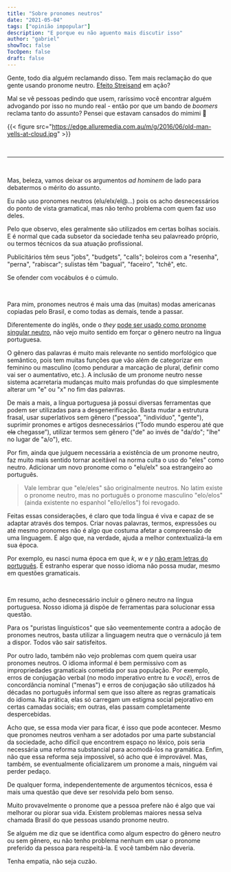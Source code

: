 ```yaml
---
title: "Sobre pronomes neutros"
date: "2021-05-04"
tags: ["opinião impopular"]
description: "E porque eu não aguento mais discutir isso"
author: "gabriel"
showToc: false
TocOpen: false
draft: false
---
```


Gente, todo dia alguém reclamando disso. Tem mais reclamação do que gente usando pronome neutro. [Efeito Streisand](https://pt.wikipedia.org/wiki/Efeito_Streisand) em ação? 

Mal se vê pessoas pedindo que usem, raríssimo você encontrar alguém advogando por isso no mundo real - então por que um bando de *boomers* reclama tanto do assunto? Pensei que estavam cansados do mimimi :see_no_evil:

{{< figure src="https://edge.alluremedia.com.au/m/g/2016/06/old-man-yells-at-cloud.jpg" >}}

&nbsp;
&nbsp;

---

&nbsp;
&nbsp;

Mas, beleza, vamos deixar os argumentos *ad hominem* de lado para debatermos o mérito do assunto. 

Eu não uso pronomes neutros (elu/elx/el@...) pois os acho desnecessários do ponto de vista gramatical, mas não tenho problema com quem faz uso deles. 

Pelo que observo, eles geralmente são utilizados em certas bolhas sociais. E é normal que cada subsetor da sociedade tenha seu palavreado próprio, ou termos técnicos da sua atuação profissional. 

Publicitários têm seus "jobs", "budgets", "calls"; boleiros com a "resenha", "perna", "rabiscar"; sulistas têm "bagual", "faceiro", "tchê", etc. 

Se ofender com vocábulos é o cúmulo.

&nbsp;
&nbsp;

Para mim, pronomes neutros é mais uma das (muitas) modas americanas copiadas pelo Brasil, e como todas as demais, tende a passar. 

Diferentemente do inglês, onde o *they* [pode ser usado como pronome singular neutro](https://en.wikipedia.org/wiki/Singular_they), não vejo muito sentido em forçar o gênero neutro na língua portuguesa.

O gênero das palavras é muito mais relevante no sentido morfológico que semântico, pois tem muitas funções que vão além de categorizar em feminino ou masculino (como pendurar a marcação de plural, definir como vai ser o aumentativo, etc.). A inclusão de um pronome neutro nesse sistema acarretaria mudanças muito mais profundas do que simplesmente alterar um "e" ou "x" no fim das palavras.

De mais a mais, a língua portuguesa já possui diversas ferramentas que podem ser utilizadas para a desgenerificação. Basta mudar a estrutura frasal, usar superlativos sem gênero ("pessoa", "indivíduo", "gente"), suprimir pronomes e artigos desnecessários (“Todo mundo esperou até que ~~ela~~ chegasse”), utilizar termos sem gênero ("de" ao invés de "da/do"; "lhe" no lugar de "a/o"), etc.

Por fim, ainda que julguem necessária a existência de um pronome neutro, faz muito mais sentido tornar aceitável na norma culta o uso do "eles" como neutro. Adicionar um novo pronome como o "elu/elx" soa estrangeiro ao português.

> Vale lembrar que "ele/eles" são originalmente neutros. No latim existe o pronome neutro, mas no português o pronome masculino "elo/elos" (ainda existente no espanhol "ello/ellos") foi revogado.

Feitas essas considerações, é claro que toda língua é viva e capaz de se adaptar através dos tempos. Criar novas palavras, termos, expressões ou até mesmo pronomes não é algo que costuma afetar a compreensão de uma linguagem. É algo que, na verdade, ajuda a melhor contextualizá-la em sua época.

Por exemplo, eu nasci numa época em que *k*, *w* e *y* [não eram letras do português](https://pt.wikipedia.org/wiki/Acordo_Ortogr%C3%A1fico_de_1990). É estranho esperar que nosso idioma não possa mudar, mesmo em questões gramaticais.

&nbsp;
&nbsp;

Em resumo, acho desnecessário incluir o gênero neutro na língua portuguesa. Nosso idioma já dispõe de ferramentas para solucionar essa questão. 

Para os "puristas linguísticos" que são veementemente contra a adoção de pronomes neutros, basta utilizar a linguagem neutra que o vernáculo já tem a dispor. Todos vão sair satisfeitos.

Por outro lado, também não vejo problemas com quem queira usar pronomes neutros. O idioma informal é bem permissivo com as impropriedades gramaticais cometida por sua população. Por exemplo, erros de conjugação verbal (no modo imperativo entre *tu* e *você*), erros de concordância nominal ("menas") e erros de conjugação são utilizados há décadas no português informal sem que isso altere as regras gramaticais do idioma. Na prática, elas só carregam um estigma social pejorativo em certas camadas sociais; em outras, elas passam completamente despercebidas.

Acho que, se essa moda vier para ficar, é isso que pode acontecer. Mesmo que pronomes neutros venham a ser adotados por uma parte substancial da sociedade, acho difícil que encontrem espaço no léxico, pois seria necessária uma reforma substancial para acomodá-los na gramática. Enfim, não que essa reforma seja impossível, só acho que é improvável. Mas, também, se eventualmente oficializarem um pronome a mais, ninguém vai perder pedaço.

De qualquer forma, independentemente de argumentos técnicos, essa é mais uma questão que deve ser resolvida pelo bom senso.

Muito provavelmente o pronome que a pessoa prefere não é algo que vai melhorar ou piorar sua vida. Existem problemas maiores nessa selva chamada Brasil do que pessoas usando pronome neutro. 

Se alguém me diz que se identifica como algum espectro do gênero neutro ou sem gênero, eu não tenho problema nenhum em usar o pronome preferido da pessoa para respeitá-la. E você também não deveria.

Tenha empatia, não seja cuzão.